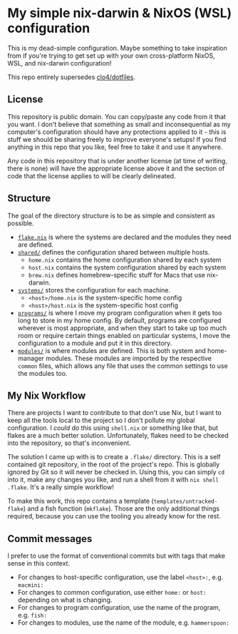 # My simple nix-darwin & NixOS (WSL) configuration

This is my dead-simple configuration. Maybe something to take inspiration from
if you're trying to get set up with your own cross-platform NixOS, WSL, and
nix-darwin configuration!

This repo entirely supersedes [clo4/dotfiles](https://github.com/clo4/dotfiles).

## License

This repository is public domain. You can copy/paste any code from it that you
want. I don't believe that something as small and inconsequential as my
computer's configuration should have any protections applied to it - this is
stuff we should be sharing freely to improve everyone's setups! If you find
anything in this repo that you like, feel free to take it and use it anywhere.

Any code in this repository that is under another license (at time of writing,
there is none) will have the appropriate license above it and the section of
code that the license applies to will be clearly delineated.

## Structure

The goal of the directory structure is to be as simple and consistent as
possible.

- [`flake.nix`](./flake.nix) is where the systems are declared and the modules
  they need are defined.
- [`shared/`](./shared) defines the configuration shared between multiple hosts.
  - `home.nix` contains the home configuration shared by each system
  - `host.nix` contains the system configuration shared by each system
  - `brew.nix` defines homebrew-specific stuff for Macs that use nix-darwin.
- [`systems/`](./systems) stores the configuration for each machine.
  - `<host>/home.nix` is the system-specific home config
  - `<host>/host.nix` is the system-specific host config
- [`programs/`](./programs) is where I move my program configuration when it
  gets too long to store in my home config. By default, programs are configured
  wherever is most appropriate, and when they start to take up too much room or
  require certain things enabled on particular systems, I move the configuration
  to a module and put it in this directory.
- [`modules/`](./modules) is where modules are defined. This is both system and
  home-manager modules. These modules are imported by the respective `common`
  files, which allows any file that uses the common settings to use the modules
  too.

## My Nix Workflow

There are projects I want to contribute to that don't use Nix, but I want to
keep all the tools local to the project so I don't pollute my global
configuration. I _could_ do this using `shell.nix` or something like that, but
flakes are a much better solution. Unfortunately, flakes need to be checked into
the repository, so that's inconvenient.

The solution I came up with is to create a `.flake/` directory. This is a self
contained git repository, in the root of the project's repo. This is globally
ignored by Git so it will never be checked in. Using this, you can simply `cd`
into it, make any changes you like, and run a shell from it with
`nix shell .flake`. It's a really simple workflow!

To make this work, this repo contains a template (`templates/untracked-flake`)
and a fish function (`mkflake`). Those are the only additional things required,
because you can use the tooling you already know for the rest.

## Commit messages

I prefer to use the format of conventional commits but with tags that make sense
in this context.

- For changes to host-specific configuration, use the label `<host>:`, e.g.
  `macmini:`
- For changes to common configuration, use either `home:` or `host:` depending
  on what is changing.
- For changes to program configuration, use the name of the program, e.g.
  `fish:`
- For changes to modules, use the name of the module, e.g. `hammerspoon:`
